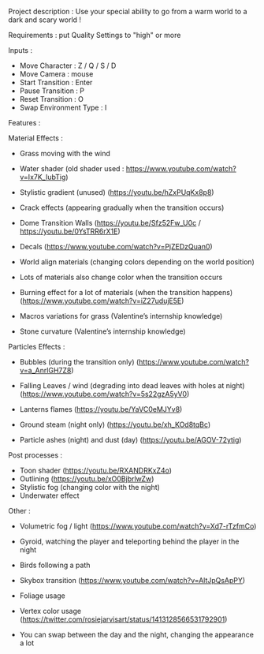 Project description :
Use your special ability to go from a warm world to a dark and scary world !

Requirements : put Quality Settings to "high" or more

Inputs : 
- Move Character : Z / Q / S / D
- Move Camera : mouse
- Start Transition : Enter
- Pause Transition : P
- Reset Transition : O 
- Swap Environment Type : I

Features : 

Material Effects : 
- Grass moving with the wind
- Water shader (old shader used : https://www.youtube.com/watch?v=Ix7K_IubTig)
- Stylistic gradient (unused) (https://youtu.be/hZxPUqKx8p8)
- Crack effects (appearing gradually when the transition occurs)
- Dome Transition Walls (https://youtu.be/Sfz52Fw_U0c / https://youtu.be/0YsTRR6rX1E)
- Decals (https://www.youtube.com/watch?v=PjZEDzQuan0)

- World align materials (changing colors depending on the world position)
- Lots of materials also change color when the transition occurs
- Burning effect for a lot of materials (when the transition happens) (https://www.youtube.com/watch?v=iZ27udujE5E)

- Macros variations for grass (Valentine’s internship knowledge)
- Stone curvature (Valentine’s internship knowledge)

Particles Effects :
- Bubbles (during the transition only) (https://www.youtube.com/watch?v=a_AnrlGH7Z8)

- Falling Leaves / wind (degrading into dead leaves with holes at night) (https://www.youtube.com/watch?v=5s22gzA5yV0)
- Lanterns flames (https://youtu.be/YaVC0eMJYv8)
- Ground steam (night only) (https://youtu.be/xh_KOd8tqBc)
- Particle ashes (night) and dust (day) (https://youtu.be/AGOV-72ytig)

Post processes : 
- Toon shader (https://youtu.be/RXANDRKxZ4o)
- Outlining (https://youtu.be/xO0BjbrlwZw)
- Stylistic fog (changing color with the night)
- Underwater effect

Other : 
- Volumetric fog / light (https://www.youtube.com/watch?v=Xd7-rTzfmCo)
- Gyroid, watching the player and teleporting behind the player in the night
- Birds following a path
- Skybox transition (https://www.youtube.com/watch?v=AltJpQsApPY)

- Foliage usage
- Vertex color usage (https://twitter.com/rosiejarvisart/status/1413128566531792901)
- You can swap between the day and the night, changing the appearance a lot
